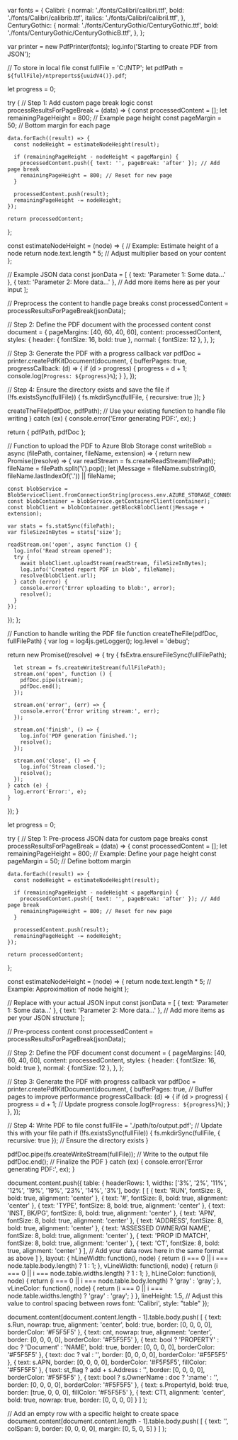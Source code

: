 var fonts = {
  Calibri: {
    normal: './fonts/Calibri/calibri.ttf',
    bold: './fonts/Calibri/calibrib.ttf',
    italics: './fonts/Calibri/calibril.ttf',
  },
  CenturyGothic: {
    normal: './fonts/CenturyGothic/CenturyGothic.ttf',
    bold: './fonts/CenturyGothic/CenturyGothicB.ttf',
  },
};

var printer = new PdfPrinter(fonts);
log.info('Starting to create PDF from JSON');

// To store in local file
const fullFile = 'C:/NTP';
let pdfPath = `${fullFile}/ntpreports${uuidV4()}.pdf`;

let progress = 0;

try {
  // Step 1: Add custom page break logic
  const processResultsForPageBreak = (data) => {
    const processedContent = [];
    let remainingPageHeight = 800; // Example page height
    const pageMargin = 50; // Bottom margin for each page

    data.forEach((result) => {
      const nodeHeight = estimateNodeHeight(result);

      if (remainingPageHeight - nodeHeight < pageMargin) {
        processedContent.push({ text: '', pageBreak: 'after' }); // Add page break
        remainingPageHeight = 800; // Reset for new page
      }

      processedContent.push(result);
      remainingPageHeight -= nodeHeight;
    });

    return processedContent;
  };

  const estimateNodeHeight = (node) => {
    // Example: Estimate height of a node
    return node.text.length * 5; // Adjust multiplier based on your content
  };

  // Example JSON data
  const jsonData = [
    { text: 'Parameter 1: Some data...' },
    { text: 'Parameter 2: More data...' },
    // Add more items here as per your input
  ];

  // Preprocess the content to handle page breaks
  const processedContent = processResultsForPageBreak(jsonData);

  // Step 2: Define the PDF document with the processed content
  const document = {
    pageMargins: [40, 60, 40, 60],
    content: processedContent,
    styles: {
      header: { fontSize: 16, bold: true },
      normal: { fontSize: 12 },
    },
  };

  // Step 3: Generate the PDF with a progress callback
  var pdfDoc = printer.createPdfKitDocument(document, {
    bufferPages: true,
    progressCallback: (d) => {
      if (d > progress) {
        progress = d + 1;
        console.log(`Progress: ${progress}%`);
      }
    },
  });

  // Step 4: Ensure the directory exists and save the file
  if (!fs.existsSync(fullFile)) {
    fs.mkdirSync(fullFile, { recursive: true });
  }

  createTheFile(pdfDoc, pdfPath); // Use your existing function to handle file writing
} catch (ex) {
  console.error('Error generating PDF:', ex);
}

return { pdfPath, pdfDoc };

// Function to upload the PDF to Azure Blob Storage
const writeBlob = async (filePath, container, fileName, extension) => {
  return new Promise((resolve) => {
    var readStream = fs.createReadStream(filePath);
    fileName = filePath.split('\\').pop();
    let jMessage = fileName.substring(0, fileName.lastIndexOf('.')) || fileName;

    const blobService = BlobServiceClient.fromConnectionString(process.env.AZURE_STORAGE_CONNECTION_STRING);
    const blobContainer = blobService.getContainerClient(container);
    const blobClient = blobContainer.getBlockBlobClient(jMessage + extension);

    var stats = fs.statSync(filePath);
    var fileSizeInBytes = stats['size'];

    readStream.on('open', async function () {
      log.info('Read stream opened');
      try {
        await blobClient.uploadStream(readStream, fileSizeInBytes);
        log.info('Created report PDF in blob', fileName);
        resolve(blobClient.url);
      } catch (error) {
        console.error('Error uploading to blob:', error);
        resolve();
      }
    });
  });
};

// Function to handle writing the PDF file
function createTheFile(pdfDoc, fullFilePath) {
  var log = log4js.getLogger();
  log.level = 'debug';

  return new Promise((resolve) => {
    try {
      fsExtra.ensureFileSync(fullFilePath);

      let stream = fs.createWriteStream(fullFilePath);
      stream.on('open', function () {
        pdfDoc.pipe(stream);
        pdfDoc.end();
      });

      stream.on('error', (err) => {
        console.error('Error writing stream:', err);
      });

      stream.on('finish', () => {
        log.info('PDF generation finished.');
        resolve();
      });

      stream.on('close', () => {
        log.info('Stream closed.');
        resolve();
      });
    } catch (e) {
      log.error('Error:', e);
    }
  });
}















let progress = 0;

try {
  // Step 1: Pre-process JSON data for custom page breaks
  const processResultsForPageBreak = (data) => {
    const processedContent = [];
    let remainingPageHeight = 800; // Example: Define your page height
    const pageMargin = 50; // Define bottom margin

    data.forEach((result) => {
      const nodeHeight = estimateNodeHeight(result);

      if (remainingPageHeight - nodeHeight < pageMargin) {
        processedContent.push({ text: '', pageBreak: 'after' }); // Add page break
        remainingPageHeight = 800; // Reset for new page
      }

      processedContent.push(result);
      remainingPageHeight -= nodeHeight;
    });

    return processedContent;
  };

  const estimateNodeHeight = (node) => {
    return node.text.length * 5; // Example: Approximation of node height
  };

  // Replace with your actual JSON input
  const jsonData = [
    { text: 'Parameter 1: Some data...' },
    { text: 'Parameter 2: More data...' },
    // Add more items as per your JSON structure
  ];

  // Pre-process content
  const processedContent = processResultsForPageBreak(jsonData);

  // Step 2: Define the PDF document
  const document = {
    pageMargins: [40, 60, 40, 60],
    content: processedContent,
    styles: {
      header: { fontSize: 16, bold: true },
      normal: { fontSize: 12 },
    },
  };

  // Step 3: Generate the PDF with progress callback
  var pdfDoc = printer.createPdfKitDocument(document, {
    bufferPages: true, // Buffer pages to improve performance
    progressCallback: (d) => {
      if (d > progress) {
        progress = d + 1; // Update progress
        console.log(`Progress: ${progress}%`);
      }
    },
  });

  // Step 4: Write PDF to file
  const fullFile = './path/to/output.pdf'; // Update this with your file path
  if (!fs.existsSync(fullFile)) {
    fs.mkdirSync(fullFile, { recursive: true }); // Ensure the directory exists
  }

  pdfDoc.pipe(fs.createWriteStream(fullFile)); // Write to the output file
  pdfDoc.end(); // Finalize the PDF
} catch (ex) {
  console.error('Error generating PDF:', ex);
}






document.content.push({
    table: {
        headerRows: 1,
        widths: ['3%', '2%', '11%', '12%', '19%', '19%', '23%', '14%', '3%'],
        body: [
            [
                { text: 'RUN', fontSize: 8, bold: true, alignment: 'center' },
                { text: '#', fontSize: 8, bold: true, alignment: 'center' },
                { text: 'TYPE', fontSize: 8, bold: true, alignment: 'center' },
                { text: 'INST, BK/PG', fontSize: 8, bold: true, alignment: 'center' },
                { text: 'APN', fontSize: 8, bold: true, alignment: 'center' },
                { text: 'ADDRESS', fontSize: 8, bold: true, alignment: 'center' },
                { text: 'ASSESSED OWNER/GI NAME', fontSize: 8, bold: true, alignment: 'center' },
                { text: 'PROP ID MATCH', fontSize: 8, bold: true, alignment: 'center' },
                { text: 'CT', fontSize: 8, bold: true, alignment: 'center' }
            ],
            // Add your data rows here in the same format as above
        ]
    },
    layout: {
        hLineWidth: function(i, node) {
            return (i === 0 || i === node.table.body.length) ? 1 : 1;
        },
        vLineWidth: function(i, node) {
            return (i === 0 || i === node.table.widths.length) ? 1 : 1;
        },
        hLineColor: function(i, node) {
            return (i === 0 || i === node.table.body.length) ? 'gray' : 'gray';
        },
        vLineColor: function(i, node) {
            return (i === 0 || i === node.table.widths.length) ? 'gray' : 'gray';
        }
    },
    lineHeight: 1.5,  // Adjust this value to control spacing between rows
    font: 'Calibri',
    style: "table"
});



document.content[document.content.length - 1].table.body.push(
    [
        { text: s.Run, nowrap: true, alignment: 'center', bold: true, border: [0, 0, 0, 0], borderColor: '#F5F5F5' },
        { text: cnt, nowrap: true, alignment: 'center', border: [0, 0, 0, 0], borderColor: '#F5F5F5' },
        { text: bool ? 'PROPERTY' : doc ? 'Document' : 'NAME', bold: true, border: [0, 0, 0, 0], borderColor: '#F5F5F5' },
        { text: doc ? val : '', border: [0, 0, 0, 0], borderColor: '#F5F5F5' },
        { text: s.APN, border: [0, 0, 0, 0], borderColor: '#F5F5F5', fillColor: '#F5F5F5' },
        { text: st_flag ? add + s.Address : '', border: [0, 0, 0, 0], borderColor: '#F5F5F5' },
        { text: bool ? s.OwnerName : doc ? ':name' : '', border: [0, 0, 0, 0], borderColor: '#F5F5F5' },
        { text: s.PropertyId, bold: true, border: [true, 0, 0, 0], fillColor: '#F5F5F5' },
        { text: CT1, alignment: 'center', bold: true, nowrap: true, border: [0, 0, 0, 0] }
    ]
);

// Add an empty row with a specific height to create space
document.content[document.content.length - 1].table.body.push(
    [
        { text: '', colSpan: 9, border: [0, 0, 0, 0], margin: [0, 5, 0, 5] }
    ]
);

